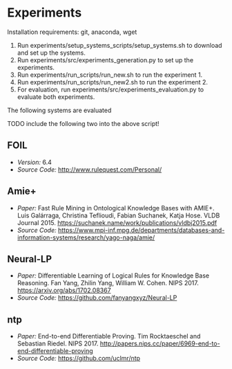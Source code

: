 # Experiments

Installation requirements: git, anaconda, wget
1. Run experiments/setup_systems_scripts/setup_systems.sh to download and set up the systems.
2. Run experiments/src/experiments_generation.py to set up the experiments.
3. Run experiments/run_scripts/run_new.sh to run the experiment 1.
4. Run experiments/run_scripts/run_new2.sh to run the experiment 2.
4. For evaluation, run experiments/src/experiments_evaluation.py to evaluate both experiments.

The following systems are evaluated


TODO include the following two into the above script!

<!--
## ProGol

* *Version:* 5.0
* *Source Code:* <https://www.doc.ic.ac.uk/~shm/Software/progol5.0/>
-->
## FOIL

* *Version:* 6.4
* *Source Code:* <http://www.rulequest.com/Personal/>
 
## Amie+
* *Paper:* 
Fast Rule Mining in Ontological Knowledge Bases with AMIE+.
Luis Galárraga, Christina Teflioudi, Fabian Suchanek, Katja Hose.
VLDB Journal 2015. 
<https://suchanek.name/work/publications/vldbj2015.pdf>
* *Source Code:* <https://www.mpi-inf.mpg.de/departments/databases-and-information-systems/research/yago-naga/amie/>

## Neural-LP

* *Paper:* 
Differentiable Learning of Logical Rules for Knowledge Base Reasoning. 
Fan Yang, Zhilin Yang, William W. Cohen. 
NIPS 2017.
<https://arxiv.org/abs/1702.08367>
* *Source Code:*
<https://github.com/fanyangxyz/Neural-LP>

## ntp

* *Paper:*
End-to-end Differentiable Proving. 
Tim Rocktaeschel and Sebastian Riedel. 
NIPS 2017. 
<http://papers.nips.cc/paper/6969-end-to-end-differentiable-proving>
* *Source Code:*
<https://github.com/uclmr/ntp>

<!--## neural-theorem-proving (not sure anymore if we should test that)

* *Paper:*
Logical Rule Induction and Theory Learning Using Neural Theorem Proving.
Andres Campero, Aldo Pareja, Tim Klinger, Josh Tenenbaum, and Sebastian Riedel.
<https://arxiv.org/abs/1809.02193>
* *Source Code:*
<https://git.ng.bluemix.net/MIT-IBM-Watson-AI-Lab/AI-Algorithms/inducing-probabilistic-programs/neural-theorem-proving>-->



